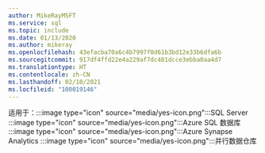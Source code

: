 ```yaml
---
author: MikeRayMSFT
ms.service: sql
ms.topic: include
ms.date: 01/13/2020
ms.author: mikeray
ms.openlocfilehash: 43efacba70a6c4b7997f0d61b3bd12e33b6dfa6b
ms.sourcegitcommit: 917df4ffd22e4a229af7dc481dcce3ebba0aa4d7
ms.translationtype: HT
ms.contentlocale: zh-CN
ms.lasthandoff: 02/10/2021
ms.locfileid: "100019146"
---
```

<Token>适用于：:::image type="icon" source="media/yes-icon.png":::SQL Server :::image type="icon" source="media/yes-icon.png":::Azure SQL 数据库 :::image type="icon" source="media/yes-icon.png":::Azure Synapse Analytics :::image type="icon" source="media/yes-icon.png":::并行数据仓库 </Token> 
